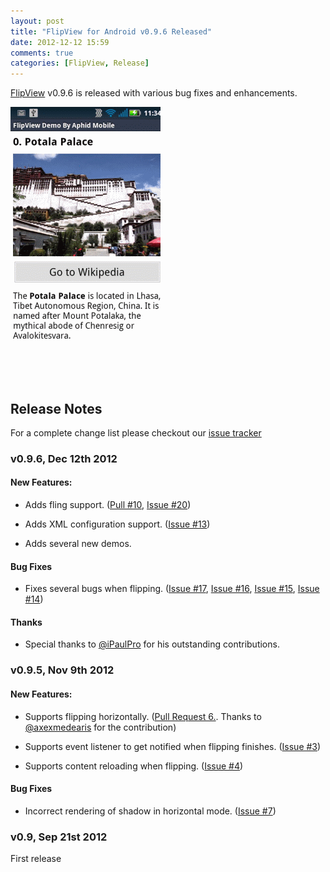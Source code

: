 ```yaml
---
layout: post
title: "FlipView for Android v0.9.6 Released"
date: 2012-12-12 15:59
comments: true
categories: [FlipView, Release]
---
```


[FlipView](https://github.com/openaphid/android-flip) v0.9.6 is released with various bug fixes and enhancements.

![screenshot](/images/flipview-horizontal-demo.gif "Screenshot of Aphid FlipView v0.9.5")

## Release Notes

<!-- more -->

For a complete change list please checkout our [issue tracker](https://github.com/openaphid/android-flip/issues/milestones?state=closed)

### v0.9.6, Dec 12th 2012

#### New Features:
- Adds fling support. ([Pull #10](https://github.com/openaphid/android-flip/pull/10), [Issue #20](https://github.com/openaphid/android-flip/issues/20))

- Adds XML configuration support. ([Issue #13](https://github.com/openaphid/android-flip/issues/13))

- Adds several new demos.

#### Bug Fixes

- Fixes several bugs when flipping. ([Issue #17](https://github.com/openaphid/android-flip/issues/17), [Issue #16](https://github.com/openaphid/android-flip/issues/16), [Issue #15](https://github.com/openaphid/android-flip/issues/15), [Issue #14](https://github.com/openaphid/android-flip/issues/14))

#### Thanks

- Special thanks to [@iPaulPro](https://github.com/iPaulPro) for his outstanding contributions.

### v0.9.5, Nov 9th 2012

#### New Features:
- Supports flipping horizontally. ([Pull Request 6.](https://github.com/openaphid/android-flip/pull/6). Thanks to [@axexmedearis](https://github.com/alexmedearis) for the contribution)

- Supports event listener to get notified when flipping finishes. ([Issue #3](https://github.com/openaphid/android-flip/issues/3))

- Supports content reloading when flipping. ([Issue #4](https://github.com/openaphid/android-flip/issues/3))

#### Bug Fixes
- Incorrect rendering of shadow in horizontal mode. ([Issue #7](https://github.com/openaphid/android-flip/issues/7))

### v0.9, Sep 21st 2012
First release